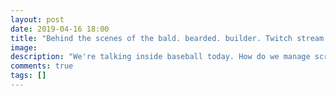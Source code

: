 ```yaml
---
layout: post
date: 2019-04-16 18:00
title: "Behind the scenes of the bald. bearded. builder. Twitch stream."
image: 
description: "We're talking inside baseball today. How do we manage scripts, scenes, planning etc. for each stream of the bald. bearded. builder."
comments: true
tags: []
---
```





